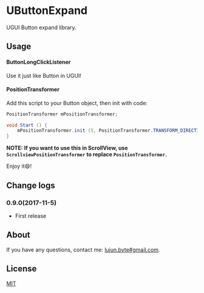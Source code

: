 # UButtonExpand

UGUI Button expand library.

## Usage

#### ButtonLongClickListener

Use it just like Button in UGUI!

#### PositionTransformer

Add this script to your Button object, then init with code:

```csharp
PositionTransformer mPositionTransformer;

void Start () {
	mPositionTransformer.init (5, PositionTransformer.TRANSFORM_DIRECTION.X_AXIS);
}
```

**NOTE: If you want to use this in ScrollView, use ```ScrollviewPositionTransformer``` to replace ```PositionTransformer```.**

Enjoy it😄!

## Change logs

### 0.9.0(2017-11-5)
- First release

## About

If you have any questions, contact me: [lujun.byte#gmail.com](mailto:lujun.byte@gmail.com).

## License

[MIT](LICENSE)
